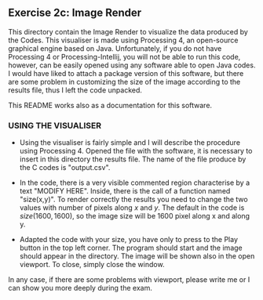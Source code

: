 ## Exercise 2c: Image Render

This directory contain the Image Render to visualize the data produced by the Codes. This visualiser is made using Processing 4, an open-source graphical engine based on Java. Unfortunately, if you do not have Processing 4 or Processing-Intellij, you will not be able to run this code, however, can be easily opened using any software able to open Java codes. I would have liked to attach a package version of this software, but there are some problem in customizing the size of the image according to the results file, thus I left the code unpacked.

This README works also as a documentation for this software.

### USING THE VISUALISER

- Using the visualiser is fairly simple and I will describe the procedure using Processing 4. Opened the file with the software, it is necessary to insert in this directory the results file. The name of the file produce by the C codes is "output.csv".

- In the code, there is a very visible commented region characterise by a text "MODIFY HERE". Inside, there is the call of a function named "size(x,y)". To render correctly the results you need to change the two values with number of pixels along $x$ and $y$. The default in the code is $size(1600,1600)$, so the image size will be 1600 pixel along x and along y.

- Adapted the code with your size, you have only to press to the Play button in the top left corner. The program should start and the image should appear in the directory. The image will be shown also in the open viewport. To close, simply close the window.

In any case, if there are some problems with viewport, please write me or I can show you more deeply during the exam.